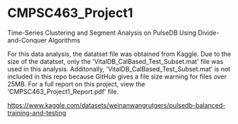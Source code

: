 # CMPSC463_Project1
Time-Series Clustering and Segment Analysis on PulseDB Using Divide-and-Conquer Algorithms

For this data analysis, the datatset file was obtained from Kaggle. Due to the size of the datatset,
only the 'VitalDB_CalBased_Test_Subset.mat' file was used in this analysis. Additonally, 'VitalDB_CalBased_Test_Subset.mat' is not
included in this repo because GitHub gives a file size warning for files over 25MB. For a full report on this project, view the
'CMPSC463_Project1_Report.pdf' file.

https://www.kaggle.com/datasets/weinanwangrutgers/pulsedb-balanced-training-and-testing
